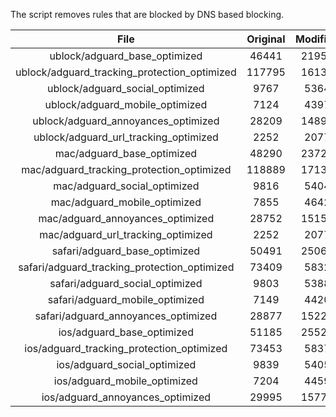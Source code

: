 The script removes rules that are blocked by DNS based blocking.


| File | Original | Modified |
|:----:|:-----:|:-----:|
| ublock/adguard_base_optimized | 46441 | 21958 |
| ublock/adguard_tracking_protection_optimized | 117795 | 16134 |
| ublock/adguard_social_optimized | 9767 | 5364 |
| ublock/adguard_mobile_optimized | 7124 | 4397 |
| ublock/adguard_annoyances_optimized | 28209 | 14892 |
| ublock/adguard_url_tracking_optimized | 2252 | 2077 |
| mac/adguard_base_optimized | 48290 | 23727 |
| mac/adguard_tracking_protection_optimized | 118889 | 17131 |
| mac/adguard_social_optimized | 9816 | 5404 |
| mac/adguard_mobile_optimized | 7855 | 4642 |
| mac/adguard_annoyances_optimized | 28752 | 15152 |
| mac/adguard_url_tracking_optimized | 2252 | 2077 |
| safari/adguard_base_optimized | 50491 | 25062 |
| safari/adguard_tracking_protection_optimized | 73409 | 5832 |
| safari/adguard_social_optimized | 9803 | 5388 |
| safari/adguard_mobile_optimized | 7149 | 4420 |
| safari/adguard_annoyances_optimized | 28877 | 15225 |
| ios/adguard_base_optimized | 51185 | 25526 |
| ios/adguard_tracking_protection_optimized | 73453 | 5837 |
| ios/adguard_social_optimized | 9839 | 5405 |
| ios/adguard_mobile_optimized | 7204 | 4459 |
| ios/adguard_annoyances_optimized | 29995 | 15776 |